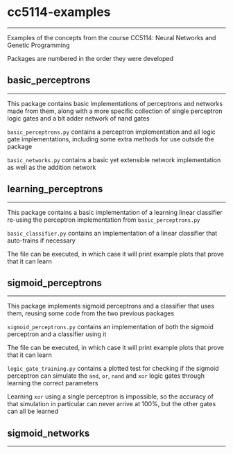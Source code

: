 # cc5114-examples
---

Examples of the concepts from the course CC5114: Neural Networks 
and Genetic Programming

Packages are numbered in the order they were developed

## basic_perceptrons
---

This package contains basic implementations of perceptrons and 
networks made from them, along with a more specific collection of 
single perceptron logic gates and a bit adder network of nand gates

`basic_perceptrons.py` contains a perceptron implementation and 
all logic gate implementations, including some extra methods for 
use outside the package

`basic_networks.py` contains a basic yet extensible network 
implementation as well as the addition network

## learning_perceptrons
---

This package contains a basic implementation of a learning linear 
classifier re-using the perceptron implementation from `basic_perceptrons.py`

`basic_classifier.py` contains an implementation of a linear classifier that 
auto-trains if necessary

The file can be executed, in which case it will print example plots that prove 
that it can learn

## sigmoid_perceptrons
---

This package implements sigmoid perceptrons and a classifier that uses them, 
reusing some code from the two previous packages

`sigmoid_perceptrons.py` contains an implementation of both the sigmoid 
perceptron and a classifier using it

The file can be executed, in which case it will print example plots that prove 
that it can learn

`logic_gate_training.py` contains a plotted test for checking if the sigmoid 
perceptron can simulate the `and`, `or`, `nand` and `xor` logic gates through 
learning the correct parameters

Learning `xor` using a single perceptron is impossible, so the accuracy of 
that simulation in particular can never arrive at 100%, but the other gates 
can all be learned

## sigmoid_networks
---


